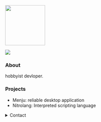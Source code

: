 <img src="https://avatars.githubusercontent.com/u/59508244?v=4" height="128">

![](https://komarev.com/ghpvc/?username=johainworks&style=flat-square)

### About
hobbyist devloper.

### Projects
- Menju: reliable desktop application
- Nitrolang: Interpreted scripting language

<details>
<summary>Contact</summary>
  
  - Discord: `Johain#0339`   
  - Email: `johain@courvix.com`
</details>
